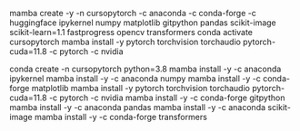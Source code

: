mamba create -y -n cursopytorch -c anaconda -c conda-forge -c huggingface ipykernel numpy matplotlib gitpython pandas scikit-image scikit-learn=1.1 fastprogress opencv transformers
conda activate cursopytorch
mamba install -y pytorch torchvision torchaudio pytorch-cuda=11.8 -c pytorch -c nvidia


conda create -n cursopytorch python=3.8
mamba install -y -c anaconda ipykernel
mamba install -y -c anaconda numpy 
mamba install -y -c conda-forge matplotlib
mamba install -y pytorch torchvision torchaudio pytorch-cuda=11.8 -c pytorch -c nvidia
mamba install -y -c conda-forge gitpython
mamba install -y -c anaconda pandas
mamba install -y -c anaconda scikit-image
mamba install -y -c conda-forge transformers